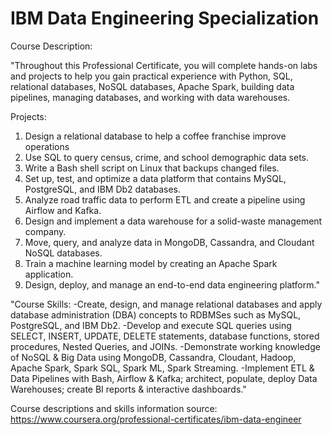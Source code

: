 # IBM Data Engineering Specialization

Course Description:

"Throughout this Professional Certificate, you will complete hands-on labs and projects to help you gain practical experience with Python, SQL, relational databases, NoSQL databases, Apache Spark, building data pipelines, managing databases, and working with data warehouses.

Projects:
1) Design a relational database to help a coffee franchise improve operations
2) Use SQL to query census, crime, and school demographic data sets.
3) Write a Bash shell script on Linux that backups changed files.
4) Set up, test, and optimize a data platform that contains MySQL, PostgreSQL, and IBM Db2 databases.
5) Analyze road traffic data to perform ETL and create a pipeline using Airflow and Kafka.
6) Design and implement a data warehouse for a solid-waste management company.
7) Move, query, and analyze data in MongoDB, Cassandra, and Cloudant NoSQL databases.
8) Train a machine learning model by creating an Apache Spark application.
9) Design, deploy, and manage an end-to-end data engineering platform."


"Course Skills:
-Create, design, and manage relational databases and apply database administration (DBA) concepts to RDBMSes such as MySQL, PostgreSQL, and IBM Db2. 
-Develop and execute SQL queries using SELECT, INSERT, UPDATE, DELETE statements, database functions,  stored procedures, Nested Queries, and JOINs. 
-Demonstrate working knowledge of NoSQL & Big Data using MongoDB, Cassandra, Cloudant, Hadoop, Apache Spark, Spark SQL, Spark ML, Spark Streaming. 
-Implement ETL & Data Pipelines with Bash, Airflow & Kafka; architect, populate, deploy Data Warehouses; create BI reports & interactive dashboards."

Course descriptions and skills information source: https://www.coursera.org/professional-certificates/ibm-data-engineer
